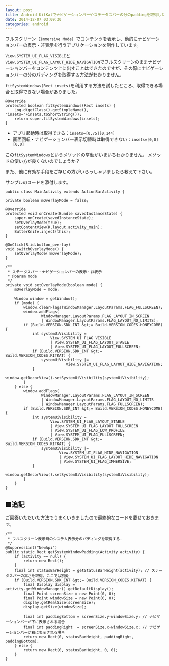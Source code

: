 ```yaml
---
layout: post
title: Android KitKatでナビゲーションバーやステータスバーの分のpaddingを取得したい
date: 2014-12-07 03:09:30
categories: android
---
```

<p>フルスクリーン（<code>Immersive Mode</code>）でコンテンツを表示し、動的にナビゲーションバーの表示・非表示を行うアプリケーションを制作しています。</p>

<p><code>View.SYSTEM_UI_FLAG_VISIBLE</code>と<code>View.SYSTEM_UI_FLAG_LAYOUT_HIDE_NAVIGATION</code>でフルスクリーンのままナビゲーションバーをコンテンツ上に出すことはできたのですが、その際にナビゲーションバーの分のパディングを取得する方法がわかりません。</p>

<p><code>fitSystemWindows(Rect insets)</code>を利用する方法を試したところ、取得できる場合と取得できない場合がありました。</p>

```
@Override
protected boolean fitSystemWindows(Rect insets) {
    Log.d(getClass().getSimpleName(), "insets="+insets.toShortString());
    return super.fitSystemWindows(insets);
}
```

<ul>
<li>アプリ起動時は取得できる：<code>insets=[0,75][0,144]</code></li>
<li>画面回転・ナビゲーションバー表示切替時は取得できない：<code>insets=[0,0][0,0]</code></li>
</ul>

<p>この<code>fitSystemWindows</code>というメソッドの挙動がいまいちわかりません。
メソッドの使い方が良くないのでしょうか？</p>

<p>また、他に有効な手段をご存じの方がいらっしゃいましたら教えて下さい。</p>

<p>サンプルのコードを添付します。</p>

```
public class MainActivity extends ActionBarActivity {

private boolean mOverlayMode = false;

@Override
protected void onCreate(Bundle savedInstanceState) {
    super.onCreate(savedInstanceState);
    setOverlayMode(true);
    setContentView(R.layout.activity_main);
    ButterKnife.inject(this);
}

@OnClick(R.id.button_overlay)
void switchOverlayMode() {
    setOverlayMode(!mOverlayMode);
}

/**
 * ステータスバー・ナビゲーションバーの表示・非表示
 * @param mode
 */
private void setOverlayMode(boolean mode) {
    mOverlayMode = mode;

    Window window = getWindow();
    if (mode) {
        window.clearFlags(WindowManager.LayoutParams.FLAG_FULLSCREEN);
        window.addFlags(
                WindowManager.LayoutParams.FLAG_LAYOUT_IN_SCREEN 
                | WindowManager.LayoutParams.FLAG_LAYOUT_NO_LIMITS);
        if (Build.VERSION.SDK_INT &gt;= Build.VERSION_CODES.HONEYCOMB) {
            int systemUiVisibility = 
                    View.SYSTEM_UI_FLAG_VISIBLE
                    | View.SYSTEM_UI_FLAG_LAYOUT_STABLE
                    | View.SYSTEM_UI_FLAG_LAYOUT_FULLSCREEN;
            if (Build.VERSION.SDK_INT &gt;= Build.VERSION_CODES.KITKAT) {
                systemUiVisibility |= 
                           View.SYSTEM_UI_FLAG_LAYOUT_HIDE_NAVIGATION;
            }
            window.getDecorView().setSystemUiVisibility(systemUiVisibility);
        }
    } else {
        window.addFlags(
                WindowManager.LayoutParams.FLAG_LAYOUT_IN_SCREEN 
                | WindowManager.LayoutParams.FLAG_LAYOUT_NO_LIMITS
                | WindowManager.LayoutParams.FLAG_FULLSCREEN);
        if (Build.VERSION.SDK_INT &gt;= Build.VERSION_CODES.HONEYCOMB) {
            int systemUiVisibility =
                    View.SYSTEM_UI_FLAG_LAYOUT_STABLE
                    | View.SYSTEM_UI_FLAG_LAYOUT_FULLSCREEN
                    | View.SYSTEM_UI_FLAG_LOW_PROFILE
                    | View.SYSTEM_UI_FLAG_FULLSCREEN;
            if (Build.VERSION.SDK_INT &gt;= Build.VERSION_CODES.KITKAT) {
                systemUiVisibility |= 
                        View.SYSTEM_UI_FLAG_HIDE_NAVIGATION
                        | View.SYSTEM_UI_FLAG_LAYOUT_HIDE_NAVIGATION
                        | View.SYSTEM_UI_FLAG_IMMERSIVE;
            }
            window.getDecorView().setSystemUiVisibility(systemUiVisibility);
        }
    }
}
```

<h2>■追記</h2>

<p>ご回答いただいた方法でうまくいきましたので最終的なコードを載せておきます。</p>

```
/**
 * フルスクリーン表示時のシステム表示分のパディングを取得する.
 */
@SuppressLint("NewApi")
public static Rect getSystemWindowPadding(Activity activity) {
    if (activity == null) { 
        return new Rect();
    }
    final int statusBarHeight = getStatusBarHeight(activity); // ステータスバーの高さを取得。ここでは割愛
    if (Build.VERSION.SDK_INT &gt;= Build.VERSION_CODES.KITKAT) {
        final Display display = activity.getWindowManager().getDefaultDisplay();
        final Point screenSize = new Point(0, 0);
        final Point windowSize = new Point(0, 0);
        display.getRealSize(screenSize);
        display.getSize(windowSize);

        final int paddingBottom = screenSize.y-windowSize.y; // ナビゲーションバーが下に表示される場合
        final int paddingRight  = screenSize.x-windowSize.x; // ナビゲーションバーが右に表示される場合
        return new Rect(0, statusBarHeight, paddingRight, paddingBottom);
    } else {
        return new Rect(0, statusBarHeight, 0, 0);
    }
}
```
